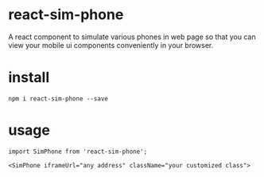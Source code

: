 # react-sim-phone
A react component to simulate various phones in web page so that you can view your mobile ui components conveniently in your browser.

# install
```
npm i react-sim-phone --save
```

# usage
```
import SimPhone from 'react-sim-phone';

<SimPhone iframeUrl="any address" className="your customized class">
```